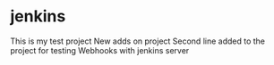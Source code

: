 # jenkins

This  is my test project
New adds on project 
Second line added to the project for testing Webhooks with jenkins server


